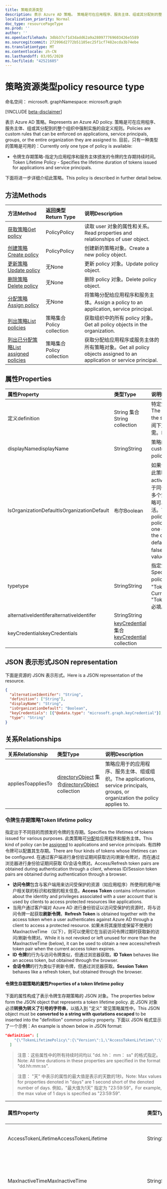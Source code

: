 ```yaml
---
title: 策略资源类型
description: 表示 Azure AD 策略。 策略是可在应用程序、服务主体、组或其分配到的整个组织中强制实施的自定义规则。 目前，只有一种类型的策略是可用的：
localization_priority: Normal
doc_type: resourcePageType
ms.prod: ''
author: ''
ms.openlocfilehash: 3dbb37cf1d3dadd62a9a280977769603426e5589
ms.sourcegitcommit: 272996d2772b51105ec25f1cf7482ecda3b74ebe
ms.translationtype: MT
ms.contentlocale: zh-CN
ms.lasthandoff: 03/05/2020
ms.locfileid: "42521605"
---
```

# <a name="policy-resource-type"></a><span data-ttu-id="968f4-105">策略资源类型</span><span class="sxs-lookup"><span data-stu-id="968f4-105">policy resource type</span></span>

<span data-ttu-id="968f4-106">命名空间： microsoft. graph</span><span class="sxs-lookup"><span data-stu-id="968f4-106">Namespace: microsoft.graph</span></span>

[!INCLUDE [beta-disclaimer](../../includes/beta-disclaimer.md)]

<span data-ttu-id="968f4-107">表示 Azure AD 策略。</span><span class="sxs-lookup"><span data-stu-id="968f4-107">Represents an Azure AD policy.</span></span> <span data-ttu-id="968f4-108">策略是可在应用程序、服务主体、组或其分配到的整个组织中强制实施的自定义规则。</span><span class="sxs-lookup"><span data-stu-id="968f4-108">Policies are custom rules that can be enforced on applications, service principals, groups, or the entire organization they are assigned to.</span></span> <span data-ttu-id="968f4-109">目前，只有一种类型的策略是可用的：</span><span class="sxs-lookup"><span data-stu-id="968f4-109">Currently only one type of policy is available:</span></span>

- <span data-ttu-id="968f4-110">令牌生存期策略-指定为应用程序和服务主体颁发的令牌的生存期持续时间。</span><span class="sxs-lookup"><span data-stu-id="968f4-110">Token Lifetime Policy - Specifies the lifetime duration of tokens issued for applications and service principals.</span></span>

<span data-ttu-id="968f4-111">下面将进一步详细介绍此策略。</span><span class="sxs-lookup"><span data-stu-id="968f4-111">This policy is described in further detail below.</span></span>

## <a name="methods"></a><span data-ttu-id="968f4-112">方法</span><span class="sxs-lookup"><span data-stu-id="968f4-112">Methods</span></span>
| <span data-ttu-id="968f4-113">方法</span><span class="sxs-lookup"><span data-stu-id="968f4-113">Method</span></span>       | <span data-ttu-id="968f4-114">返回类型</span><span class="sxs-lookup"><span data-stu-id="968f4-114">Return Type</span></span>  |<span data-ttu-id="968f4-115">说明</span><span class="sxs-lookup"><span data-stu-id="968f4-115">Description</span></span>|
|:---------------|:--------|:----------|
| [<span data-ttu-id="968f4-116">获取策略</span><span class="sxs-lookup"><span data-stu-id="968f4-116">Get policy</span></span>](../api/policy-get.md) |<span data-ttu-id="968f4-117">Policy</span><span class="sxs-lookup"><span data-stu-id="968f4-117">Policy</span></span>|<span data-ttu-id="968f4-118">读取 user 对象的属性和关系。</span><span class="sxs-lookup"><span data-stu-id="968f4-118">Read properties and relationships of user object.</span></span>|
|[<span data-ttu-id="968f4-119">创建策略</span><span class="sxs-lookup"><span data-stu-id="968f4-119">Create policy</span></span>](../api/policy-post.md)|<span data-ttu-id="968f4-120">Policy</span><span class="sxs-lookup"><span data-stu-id="968f4-120">Policy</span></span>|<span data-ttu-id="968f4-121">创建新的策略对象。</span><span class="sxs-lookup"><span data-stu-id="968f4-121">Create a new policy object.</span></span>|
|[<span data-ttu-id="968f4-122">更新策略</span><span class="sxs-lookup"><span data-stu-id="968f4-122">Update policy</span></span>](../api/policy-update.md)|<span data-ttu-id="968f4-123">无</span><span class="sxs-lookup"><span data-stu-id="968f4-123">None</span></span>|<span data-ttu-id="968f4-124">更新 policy 对象。</span><span class="sxs-lookup"><span data-stu-id="968f4-124">Update policy object.</span></span>|
|[<span data-ttu-id="968f4-125">删除策略</span><span class="sxs-lookup"><span data-stu-id="968f4-125">Delete policy</span></span>](../api/policy-delete.md)|<span data-ttu-id="968f4-126">无</span><span class="sxs-lookup"><span data-stu-id="968f4-126">None</span></span>|<span data-ttu-id="968f4-127">删除 policy 对象。</span><span class="sxs-lookup"><span data-stu-id="968f4-127">Delete policy object.</span></span>|
|[<span data-ttu-id="968f4-128">分配策略</span><span class="sxs-lookup"><span data-stu-id="968f4-128">Assign policy</span></span>](../api/policy-assign.md)|<span data-ttu-id="968f4-129">无</span><span class="sxs-lookup"><span data-stu-id="968f4-129">None</span></span>|<span data-ttu-id="968f4-130">将策略分配给应用程序和服务主体。</span><span class="sxs-lookup"><span data-stu-id="968f4-130">Assign a policy to an application, service principal.</span></span>|
|[<span data-ttu-id="968f4-131">列出策略</span><span class="sxs-lookup"><span data-stu-id="968f4-131">List policies</span></span>](../api/policy-list.md)|<span data-ttu-id="968f4-132">策略集合</span><span class="sxs-lookup"><span data-stu-id="968f4-132">Policy collection</span></span>|<span data-ttu-id="968f4-133">获取组织中的所有 policy 对象。</span><span class="sxs-lookup"><span data-stu-id="968f4-133">Get all policy objects in the organization.</span></span>|
|[<span data-ttu-id="968f4-134">列出已分配策略</span><span class="sxs-lookup"><span data-stu-id="968f4-134">List assigned policies</span></span>](../api/policy-list-assigned.md)|<span data-ttu-id="968f4-135">策略集合</span><span class="sxs-lookup"><span data-stu-id="968f4-135">Policy collection</span></span>|<span data-ttu-id="968f4-136">获取分配给应用程序或服务主体的所有策略对象。</span><span class="sxs-lookup"><span data-stu-id="968f4-136">Get all policy objects assigned to an application or service principal.</span></span>|

##  <a name="properties"></a><span data-ttu-id="968f4-137">属性</span><span class="sxs-lookup"><span data-stu-id="968f4-137">Properties</span></span>
| <span data-ttu-id="968f4-138">属性</span><span class="sxs-lookup"><span data-stu-id="968f4-138">Property</span></span>     | <span data-ttu-id="968f4-139">类型</span><span class="sxs-lookup"><span data-stu-id="968f4-139">Type</span></span>   |<span data-ttu-id="968f4-140">说明</span><span class="sxs-lookup"><span data-stu-id="968f4-140">Description</span></span>|
|:---------------|:--------|:----------|
|<span data-ttu-id="968f4-141">定义</span><span class="sxs-lookup"><span data-stu-id="968f4-141">definition</span></span>|<span data-ttu-id="968f4-142">String 集合</span><span class="sxs-lookup"><span data-stu-id="968f4-142">String collection</span></span>|<span data-ttu-id="968f4-143">特定策略的字符串版本。</span><span class="sxs-lookup"><span data-stu-id="968f4-143">The string version of the specific policy.</span></span> <span data-ttu-id="968f4-144">请参阅下文。</span><span class="sxs-lookup"><span data-stu-id="968f4-144">See below.</span></span> <span data-ttu-id="968f4-145">必需。</span><span class="sxs-lookup"><span data-stu-id="968f4-145">Required.</span></span>|
|<span data-ttu-id="968f4-146">displayName</span><span class="sxs-lookup"><span data-stu-id="968f4-146">displayName</span></span>|<span data-ttu-id="968f4-147">String</span><span class="sxs-lookup"><span data-stu-id="968f4-147">String</span></span>|<span data-ttu-id="968f4-148">策略的自定义名称。</span><span class="sxs-lookup"><span data-stu-id="968f4-148">A custom name for the policy.</span></span> <span data-ttu-id="968f4-149">必填。</span><span class="sxs-lookup"><span data-stu-id="968f4-149">Required.</span></span>|
|<span data-ttu-id="968f4-150">IsOrganizationDefault</span><span class="sxs-lookup"><span data-stu-id="968f4-150">IsOrganizationDefault</span></span>|<span data-ttu-id="968f4-151">布尔</span><span class="sxs-lookup"><span data-stu-id="968f4-151">Boolean</span></span>|<span data-ttu-id="968f4-152">如果设置为 true，则激活此策略。</span><span class="sxs-lookup"><span data-stu-id="968f4-152">If set to true, activates this policy.</span></span> <span data-ttu-id="968f4-153">对于同一策略类型，可以有多个策略，但只有一个策略可以作为组织默认激活。</span><span class="sxs-lookup"><span data-stu-id="968f4-153">There can be many policies for the same policy type, but only one can be activated as the organization default.</span></span> <span data-ttu-id="968f4-154">可选，默认值为 false。</span><span class="sxs-lookup"><span data-stu-id="968f4-154">Optional, default value is false.</span></span>|
|<span data-ttu-id="968f4-155">type</span><span class="sxs-lookup"><span data-stu-id="968f4-155">type</span></span>|<span data-ttu-id="968f4-156">String</span><span class="sxs-lookup"><span data-stu-id="968f4-156">String</span></span>|<span data-ttu-id="968f4-157">指定策略的类型。</span><span class="sxs-lookup"><span data-stu-id="968f4-157">Specifies the type of policy.</span></span> <span data-ttu-id="968f4-158">当前必须是 "TokenLifetimePolicy"。</span><span class="sxs-lookup"><span data-stu-id="968f4-158">Currently must be "TokenLifetimePolicy".</span></span> <span data-ttu-id="968f4-159">必填。</span><span class="sxs-lookup"><span data-stu-id="968f4-159">Required.</span></span>|
|<span data-ttu-id="968f4-160">alternativeIdentifer</span><span class="sxs-lookup"><span data-stu-id="968f4-160">alternativeIdentifer</span></span>|<span data-ttu-id="968f4-161">String</span><span class="sxs-lookup"><span data-stu-id="968f4-161">String</span></span>| |
|<span data-ttu-id="968f4-162">keyCredentials</span><span class="sxs-lookup"><span data-stu-id="968f4-162">keyCredentials</span></span>| <span data-ttu-id="968f4-163">[keyCredential](keycredential.md) 集合</span><span class="sxs-lookup"><span data-stu-id="968f4-163">[keyCredential](keycredential.md) collection</span></span>| |

## <a name="json-representation"></a><span data-ttu-id="968f4-164">JSON 表示形式</span><span class="sxs-lookup"><span data-stu-id="968f4-164">JSON representation</span></span>
<span data-ttu-id="968f4-165">下面是资源的 JSON 表示形式。</span><span class="sxs-lookup"><span data-stu-id="968f4-165">Here is a JSON representation of the resource.</span></span>

<!--{
  "blockType": "resource",
  "@odata.type": "microsoft.graph.policy",
  "keyProperty": "id",
  "baseType":"microsoft.graph.directoryObject",  
  "openType": true
}-->
```json
{
  "alternativeIdentifer": "String",
  "definition": ["String"],
  "displayName": "String",
  "isOrganizationDefault": "Boolean",
  "keyCredentials": [{"@odata.type": "microsoft.graph.keyCredential"}],
  "type": "String"
}
```

## <a name="relationships"></a><span data-ttu-id="968f4-166">关系</span><span class="sxs-lookup"><span data-stu-id="968f4-166">Relationships</span></span>
|<span data-ttu-id="968f4-167">关系</span><span class="sxs-lookup"><span data-stu-id="968f4-167">Relationship</span></span>|<span data-ttu-id="968f4-168">类型</span><span class="sxs-lookup"><span data-stu-id="968f4-168">Type</span></span>|<span data-ttu-id="968f4-169">说明</span><span class="sxs-lookup"><span data-stu-id="968f4-169">Description</span></span>|
|:-------------|:-----------|:-----------|
|<span data-ttu-id="968f4-170">appliesTo</span><span class="sxs-lookup"><span data-stu-id="968f4-170">appliesTo</span></span>|<span data-ttu-id="968f4-171">[directoryObject](../resources/directoryobject.md) 集合</span><span class="sxs-lookup"><span data-stu-id="968f4-171">[directoryObject](../resources/directoryobject.md) collection</span></span>|<span data-ttu-id="968f4-172">策略应用于的应用程序、服务主体、组或组织。</span><span class="sxs-lookup"><span data-stu-id="968f4-172">The applications, service principals, groups, or organization the policy applies to.</span></span>|

### <a name="token-lifetime-policy"></a><span data-ttu-id="968f4-173">令牌生存期策略</span><span class="sxs-lookup"><span data-stu-id="968f4-173">Token lifetime policy</span></span>
<span data-ttu-id="968f4-174">指定出于不同目的而颁发的令牌的生存期。</span><span class="sxs-lookup"><span data-stu-id="968f4-174">Specifies the lifetimes of tokens issued for various purposes.</span></span> <span data-ttu-id="968f4-175">此类策略可[分配](../api/policy-assign.md)给应用程序和服务主体。</span><span class="sxs-lookup"><span data-stu-id="968f4-175">This kind of policy can be [assigned](../api/policy-assign.md) to applications and service principals.</span></span> <span data-ttu-id="968f4-176">有四种令牌可以配置其生存期。</span><span class="sxs-lookup"><span data-stu-id="968f4-176">There are four kinds of tokens whose lifetimes can be configured.</span></span> <span data-ttu-id="968f4-177">在通过客户端进行身份验证期间获取访问/刷新令牌对，而在通过浏览器进行身份验证期间获取 ID/会话令牌对。</span><span class="sxs-lookup"><span data-stu-id="968f4-177">Access/Refresh token pairs are obtained during authentication through a client, whereas ID/Session token pairs are obtained during authentication through a browser.</span></span>

- <span data-ttu-id="968f4-178">**访问令牌**包含与客户端用来访问受保护的资源（如应用程序）所使用的用户帐户相关联的标识和权限的相关信息。</span><span class="sxs-lookup"><span data-stu-id="968f4-178">**Access Token** contains information about the identity and privileges associated with a user account that is used by clients to access protected resources like applications.</span></span>
- <span data-ttu-id="968f4-179">当用户通过客户端对 Azure AD 进行身份验证以访问受保护的资源时，将与访问令牌一起获取**刷新令牌**。</span><span class="sxs-lookup"><span data-stu-id="968f4-179">**Refresh Token** is obtained together with the access token when a user authenticates against Azure AD through a client to access a protected resource.</span></span> <span data-ttu-id="968f4-180">如果未将其废除或保留不使用的 MaxInactiveTime （以下），则可以使用它在当前访问令牌过期时获取新的访问/刷新令牌对。</span><span class="sxs-lookup"><span data-stu-id="968f4-180">While it is not revoked or left unused for more than the MaxInactiveTime (below), it can be used to obtain a new access/refresh token pair when the current access token expires.</span></span>
- <span data-ttu-id="968f4-181">**ID 令牌**的行为与访问令牌类似，但通过浏览器获取。</span><span class="sxs-lookup"><span data-stu-id="968f4-181">**ID Token** behaves like an access token, but obtained through the browser.</span></span>
- <span data-ttu-id="968f4-182">**会话令牌**的行为类似于刷新令牌，但通过浏览器获取。</span><span class="sxs-lookup"><span data-stu-id="968f4-182">**Session Token** behaves like a refresh token, but obtained through the browser.</span></span>

#### <a name="properties-of-a-token-lifetime-policy"></a><span data-ttu-id="968f4-183">令牌生存期策略的属性</span><span class="sxs-lookup"><span data-stu-id="968f4-183">Properties of a token lifetime policy</span></span>
<span data-ttu-id="968f4-184">下面的属性构成了表示令牌生存期策略的 JSON 对象。</span><span class="sxs-lookup"><span data-stu-id="968f4-184">The properties below form the JSON object that represents a token lifetime policy.</span></span> <span data-ttu-id="968f4-185">此 JSON 对象必须**转换为转义了引号的字符串**，以插入到 "定义" 常见策略属性中。</span><span class="sxs-lookup"><span data-stu-id="968f4-185">This JSON object must be **converted to a string with quotations escaped** to be inserted into the "definition" common policy property.</span></span> <span data-ttu-id="968f4-186">下面以 JSON 格式显示了一个示例：</span><span class="sxs-lookup"><span data-stu-id="968f4-186">An example is shown below in JSON format:</span></span>

<!-- {
  "blockType": "ignored"
}-->
``` json
"definition": [
    "{\"TokenLifetimePolicy\":{\"Version\":1,\"AccessTokenLifetime\":\"8:00:00\",\"MaxInactiveTime\":\"20:00:00\",}}"
  ]
```

><span data-ttu-id="968f4-187">注意：这些属性中的所有持续时间均以 "dd. hh： mm： ss" 的格式指定。</span><span class="sxs-lookup"><span data-stu-id="968f4-187">Note: All time durations in these properties are specified in the format "dd.hh:mm:ss".</span></span>

><span data-ttu-id="968f4-188">注意： "天" 中表示的属性的最大值是表示的天数的1秒。</span><span class="sxs-lookup"><span data-stu-id="968f4-188">Note: Max values for properties denoted in "days" are 1 second short of the denoted number of days.</span></span> <span data-ttu-id="968f4-189">例如，"最大值为1天" 指定为 "23:59:59"。</span><span class="sxs-lookup"><span data-stu-id="968f4-189">For example, the max value of 1 days is specified as "23:59:59".</span></span>

| <span data-ttu-id="968f4-190">属性</span><span class="sxs-lookup"><span data-stu-id="968f4-190">Property</span></span>     | <span data-ttu-id="968f4-191">类型</span><span class="sxs-lookup"><span data-stu-id="968f4-191">Type</span></span>   |<span data-ttu-id="968f4-192">说明</span><span class="sxs-lookup"><span data-stu-id="968f4-192">Description</span></span>| <span data-ttu-id="968f4-193">最小值</span><span class="sxs-lookup"><span data-stu-id="968f4-193">Min Value</span></span> | <span data-ttu-id="968f4-194">最大值</span><span class="sxs-lookup"><span data-stu-id="968f4-194">Max Value</span></span> | <span data-ttu-id="968f4-195">默认值</span><span class="sxs-lookup"><span data-stu-id="968f4-195">Default Value</span></span>|
|:---------------|:--------|:----------|:--------|:--------|:----|
|<span data-ttu-id="968f4-196">AccessTokenLifetime</span><span class="sxs-lookup"><span data-stu-id="968f4-196">AccessTokenLifetime</span></span>|<span data-ttu-id="968f4-197">String</span><span class="sxs-lookup"><span data-stu-id="968f4-197">String</span></span>|<span data-ttu-id="968f4-198">控制**访问和 ID 令牌**被视为有效的时间。</span><span class="sxs-lookup"><span data-stu-id="968f4-198">Controls how long **both access and ID tokens** are considered valid.</span></span>|<span data-ttu-id="968f4-199">10 分钟</span><span class="sxs-lookup"><span data-stu-id="968f4-199">10 minutes</span></span>|<span data-ttu-id="968f4-200">1 天</span><span class="sxs-lookup"><span data-stu-id="968f4-200">1 day</span></span>|<span data-ttu-id="968f4-201">1 小时</span><span class="sxs-lookup"><span data-stu-id="968f4-201">1 hour</span></span>|
|<span data-ttu-id="968f4-202">MaxInactiveTime</span><span class="sxs-lookup"><span data-stu-id="968f4-202">MaxInactiveTime</span></span>|<span data-ttu-id="968f4-203">String</span><span class="sxs-lookup"><span data-stu-id="968f4-203">String</span></span>|<span data-ttu-id="968f4-204">控制刷新令牌可以在客户端无法再使用它检索访问资源的新访问/刷新令牌对之前的等待时间。</span><span class="sxs-lookup"><span data-stu-id="968f4-204">Controls how old a refresh token can be before a client can no longer use it to retrieve a new access/refresh token pair to access a resource.</span></span>|<span data-ttu-id="968f4-205">10 分钟</span><span class="sxs-lookup"><span data-stu-id="968f4-205">10 minutes</span></span>|<span data-ttu-id="968f4-206">90 天</span><span class="sxs-lookup"><span data-stu-id="968f4-206">90 days</span></span>|<span data-ttu-id="968f4-207">14 天</span><span class="sxs-lookup"><span data-stu-id="968f4-207">14 days</span></span>|
|<span data-ttu-id="968f4-208">MaxAgeSingleFactor</span><span class="sxs-lookup"><span data-stu-id="968f4-208">MaxAgeSingleFactor</span></span>|<span data-ttu-id="968f4-209">String</span><span class="sxs-lookup"><span data-stu-id="968f4-209">String</span></span>|<span data-ttu-id="968f4-210">控制用户在最后一次通过仅一个因素进行身份验证后，可以继续使用刷新令牌获取新的访问/刷新令牌对的时间。</span><span class="sxs-lookup"><span data-stu-id="968f4-210">Controls how long a user can continue to use refresh tokens to get new access/refresh token pairs after the last time they authenticated successfully with only a single factor.</span></span> <span data-ttu-id="968f4-211">由于单一因子的安全性低于多重身份验证，因此建议将此策略设置为等于或小于 MultiFactorRefreshTokenMaxAge 的值。</span><span class="sxs-lookup"><span data-stu-id="968f4-211">Because single-factor is considered less secure than multi-factor authentication, it is recommended that this policy is set to an equal or lesser value than the MultiFactorRefreshTokenMaxAge.</span></span>|<span data-ttu-id="968f4-212">10 分钟</span><span class="sxs-lookup"><span data-stu-id="968f4-212">10 minutes</span></span>|<span data-ttu-id="968f4-213">截止-已吊销</span><span class="sxs-lookup"><span data-stu-id="968f4-213">until-revoked</span></span>|<span data-ttu-id="968f4-214">365天或截止-已撤销</span><span class="sxs-lookup"><span data-stu-id="968f4-214">365 days or until-revoked</span></span>|
|<span data-ttu-id="968f4-215">MaxAgeMultiFactor</span><span class="sxs-lookup"><span data-stu-id="968f4-215">MaxAgeMultiFactor</span></span>|<span data-ttu-id="968f4-216">String</span><span class="sxs-lookup"><span data-stu-id="968f4-216">String</span></span>|<span data-ttu-id="968f4-217">控制用户在最后一次使用多个因素进行身份验证后，可以继续使用刷新令牌获取新的访问/刷新令牌对的时间。</span><span class="sxs-lookup"><span data-stu-id="968f4-217">Controls how long a user can continue to use refresh tokens to get new access/refresh token pairs after the last time they authenticated successfully with multi factors.</span></span>|<span data-ttu-id="968f4-218">10 分钟</span><span class="sxs-lookup"><span data-stu-id="968f4-218">10 minutes</span></span>|<span data-ttu-id="968f4-219">截止-已吊销</span><span class="sxs-lookup"><span data-stu-id="968f4-219">until-revoked</span></span>|<span data-ttu-id="968f4-220">365天或截止-已撤销</span><span class="sxs-lookup"><span data-stu-id="968f4-220">365 days or until-revoked</span></span>|
|<span data-ttu-id="968f4-221">MaxAgeSessionSingleFactor</span><span class="sxs-lookup"><span data-stu-id="968f4-221">MaxAgeSessionSingleFactor</span></span>|<span data-ttu-id="968f4-222">String</span><span class="sxs-lookup"><span data-stu-id="968f4-222">String</span></span>|<span data-ttu-id="968f4-223">控制用户在最后一次通过仅单个因素进行身份验证后，可以继续使用会话令牌获取新 ID/会话令牌的时间。</span><span class="sxs-lookup"><span data-stu-id="968f4-223">Controls how long a user can continue to use session tokens to get new ID/session tokens after the last time they authenticated successfully with only a single factor.</span></span> <span data-ttu-id="968f4-224">由于单一因子的安全性低于多重身份验证，因此建议将此策略设置为一个等于或小于 MultiFactorSessionTokenMaxAge 的值。</span><span class="sxs-lookup"><span data-stu-id="968f4-224">Because single-factor is considered less secure than multi-factor authentication, it is recommended that this policy is set to an equal or lesser value than the MultiFactorSessionTokenMaxAge</span></span>|<span data-ttu-id="968f4-225">10 分钟</span><span class="sxs-lookup"><span data-stu-id="968f4-225">10 minutes</span></span>|<span data-ttu-id="968f4-226">截止-已吊销</span><span class="sxs-lookup"><span data-stu-id="968f4-226">until-revoked</span></span>|<span data-ttu-id="968f4-227">365或直到被吊销</span><span class="sxs-lookup"><span data-stu-id="968f4-227">365 or until-revoked</span></span>|
|<span data-ttu-id="968f4-228">MaxAgeSessionMultiFactor</span><span class="sxs-lookup"><span data-stu-id="968f4-228">MaxAgeSessionMultiFactor</span></span>|<span data-ttu-id="968f4-229">String</span><span class="sxs-lookup"><span data-stu-id="968f4-229">String</span></span>|<span data-ttu-id="968f4-230">控制用户在最后一次成功地使用多个因素进行身份验证后，可以继续使用会话令牌获取新 ID/会话令牌的时间。</span><span class="sxs-lookup"><span data-stu-id="968f4-230">Controls how long a user can continue to use session tokens to get new ID/session tokens after the last time they authenticated successfully with multi factors.</span></span>|<span data-ttu-id="968f4-231">10 分钟</span><span class="sxs-lookup"><span data-stu-id="968f4-231">10 minutes</span></span>|<span data-ttu-id="968f4-232">截止-已吊销</span><span class="sxs-lookup"><span data-stu-id="968f4-232">until-revoked</span></span>|<span data-ttu-id="968f4-233">365或直到被吊销</span><span class="sxs-lookup"><span data-stu-id="968f4-233">365 or until-revoked</span></span>|
|<span data-ttu-id="968f4-234">版本</span><span class="sxs-lookup"><span data-stu-id="968f4-234">Version</span></span>|<span data-ttu-id="968f4-235">整数</span><span class="sxs-lookup"><span data-stu-id="968f4-235">Integer</span></span>|<span data-ttu-id="968f4-236">将值设置为1。</span><span class="sxs-lookup"><span data-stu-id="968f4-236">Set value of 1.</span></span> <span data-ttu-id="968f4-237">必填。</span><span class="sxs-lookup"><span data-stu-id="968f4-237">Required.</span></span>|<span data-ttu-id="968f4-238">无</span><span class="sxs-lookup"><span data-stu-id="968f4-238">None</span></span>|<span data-ttu-id="968f4-239">无</span><span class="sxs-lookup"><span data-stu-id="968f4-239">None</span></span>|<span data-ttu-id="968f4-240">无</span><span class="sxs-lookup"><span data-stu-id="968f4-240">None</span></span>|


